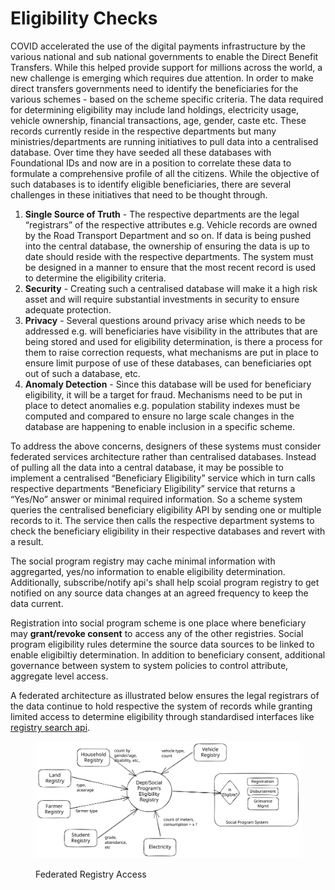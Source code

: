 # Eligibility Checks

COVID accelerated the use of the digital payments infrastructure by the various national and sub national governments to enable the Direct Benefit Transfers. While this helped provide support for millions across the world, a new challenge is emerging which requires due attention. In order to make direct transfers governments need to identify the beneficiaries for the various schemes - based on the scheme specific criteria. The data required for determining eligibility may include land holdings, electricity usage, vehicle ownership, financial transactions, age, gender, caste etc. These records currently reside in the respective departments but many ministries/departments are running initiatives to pull data into a centralised database. Over time they have seeded all these databases with Foundational IDs and now are in a position to correlate these data to formulate a comprehensive profile of all the citizens. While the objective of such databases is to identify eligible beneficiaries, there are several challenges in these initiatives that need to be thought through.

1. **Single Source of Truth** - The respective departments are the legal “registrars” of the respective attributes e.g. Vehicle records are owned by the Road Transport Department and so on. If data is being pushed into the central database, the ownership of ensuring the data is up to date should reside with the respective departments. The system must be designed in a manner to ensure that the most recent record is used to determine the eligibility criteria.
2. **Security** - Creating such a centralised database will make it a high risk asset and will require substantial investments in security to ensure adequate protection.
3. **Privacy** - Several questions around privacy arise which needs to be addressed e.g. will beneficiaries have visibility in the attributes that are being stored and used for eligibility determination, is there a process for them to raise correction requests, what mechanisms are put in place to ensure limit purpose of use of these databases, can beneficiaries opt out of such a database, etc.
4. **Anomaly Detection** - Since this database will be used for beneficiary eligibility, it will be a target for fraud. Mechanisms need to be put in place to detect anomalies e.g. population stability indexes must be computed and compared to ensure no large scale changes in the database are happening to enable inclusion in a specific scheme.

To address the above concerns, designers of these systems must consider federated services architecture rather than centralised databases. Instead of pulling all the data into a central database, it may be possible to implement a centralised “Beneficiary Eligibility” service which in turn calls respective departments “Beneficiary Eligibility” service that returns a “Yes/No” answer or minimal required information. So a scheme system queries the centralised beneficiary eligibility API by sending one or multiple records to it. The service then calls the respective department systems to check the beneficiary eligibility in their respective databases and revert with a result.

The social program registry may cache minimal information with aggregarted, yes/no information to enable eligibility determination. Additionally, subscribe/notify api's shall help scoial program registry to get notified on any source data changes at an agreed frequency to keep the data current.

Registration into social program scheme is one place where beneficiary may **grant/revoke consent** to access any of the other registries. Social program eligibility rules determine the source data sources to be linked to enable eligibiltiy determination. In addition to beneficiary consent, additional governance between system to system policies to control attribute, aggregate level access.

A federated architecture as illustrated below ensures the legal registrars of the data continue to hold respective the system of records while granting limited access to determine eligibility through standardised interfaces like [registry search api](../registries.md).



<figure><img src="../../../.gitbook/assets/file.excalidraw.svg" alt=""><figcaption><p>Federated Registry Access</p></figcaption></figure>


